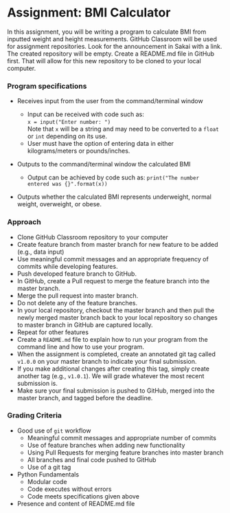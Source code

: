 # Assignment: BMI Calculator
In this assignment, you will be writing a program to calculate BMI from
inputted weight and height measurements.  GitHub Classroom will be used for
assignment repositories.  Look for the announcement in Sakai with a link.  The
created repository will be empty.  Create a README.md file in GitHub first.
That will allow for this new repository to be cloned to your local computer.

### Program specifications
* Receives input from the user from the command/terminal window  
   + Input can be received with code such as:   
   `x = input("Enter number: ")`  
   Note that `x` will be a string and may need to be converted to a `float` or
   `int` depending on its use.
   + User must have the option of entering data in either kilograms/meters or
       pounds/inches.  
   
* Outputs to the command/terminal window the calculated BMI  
   + Output can be achieved by code such as:
   `print("The number entered was {}".format(x))`
   
* Outputs whether the calculated BMI represents underweight,
normal weight, overweight, or obese.


### Approach
* Clone GitHub Classroom repository to your computer
* Create feature branch from master branch for new feature to be added 
(e.g., data input)
* Use meaningful commit messages and an appropriate frequency of commits while
developing features.
* Push developed feature branch to GitHub.
* In GitHub, create a Pull request to merge the feature branch into the 
master branch.
* Merge the pull request into master branch.
* Do not delete any of the feature branches.
* In your local repository, checkout the master branch and then pull the newly 
merged master branch back to your local repository so changes to master branch 
in GitHub are captured locally.
* Repeat for other features
* Create a `README.md` file to explain how to run your program from the command
line and how to use your program.
* When the assignment is completed, create an annotated git tag called `v1.0.0`
on your master branch to indicate your final submission.
* If you make additional changes after creating this tag, simply create another
tag (e.g., `v1.0.1`).  We will grade whatever the most recent submission is.
* Make sure your final submission is pushed to GitHub, merged into the
master branch, and tagged before the deadline.


### Grading Criteria
* Good use of `git` workflow  
    + Meaningful commit messages and appropriate number of commits  
    + Use of feature branches when adding new functionality
    + Using Pull Requests for merging feature branches into master branch
    + All branches and final code pushed to GitHub
    + Use of a git tag
* Python Fundamentals
    + Modular code
    + Code executes without errors
    + Code meets specifications given above
* Presence and content of README.md file

